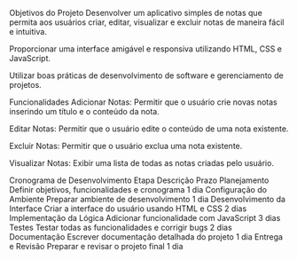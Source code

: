 Objetivos do Projeto
Desenvolver um aplicativo simples de notas que permita aos usuários criar, editar, visualizar e excluir notas de maneira fácil e intuitiva.

Proporcionar uma interface amigável e responsiva utilizando HTML, CSS e JavaScript.

Utilizar boas práticas de desenvolvimento de software e gerenciamento de projetos.

Funcionalidades
Adicionar Notas: Permitir que o usuário crie novas notas inserindo um título e o conteúdo da nota.

Editar Notas: Permitir que o usuário edite o conteúdo de uma nota existente.

Excluir Notas: Permitir que o usuário exclua uma nota existente.

Visualizar Notas: Exibir uma lista de todas as notas criadas pelo usuário.

Cronograma de Desenvolvimento
Etapa	Descrição	Prazo
Planejamento	Definir objetivos, funcionalidades e cronograma	1 dia
Configuração do Ambiente	Preparar ambiente de desenvolvimento	1 dia
Desenvolvimento da Interface	Criar a interface do usuário usando HTML e CSS	2 dias
Implementação da Lógica	Adicionar funcionalidade com JavaScript	3 dias
Testes	Testar todas as funcionalidades e corrigir bugs	2 dias
Documentação	Escrever documentação detalhada do projeto	1 dia
Entrega e Revisão	Preparar e revisar o projeto final	1 dia
